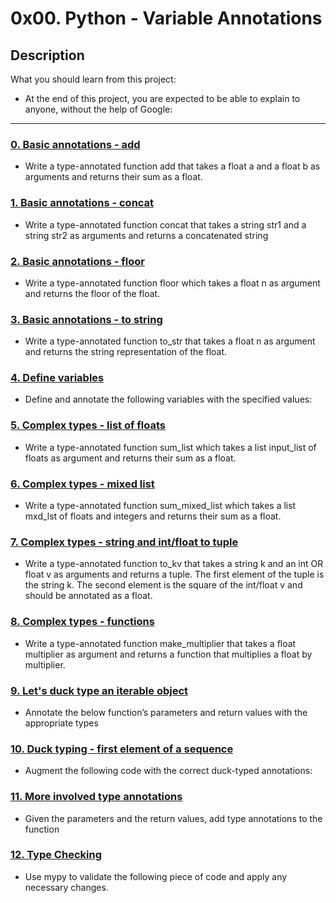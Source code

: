 # 0x00. Python - Variable Annotations

## Description

What you should learn from this project:

* At the end of this project, you are expected to be able to explain to anyone, without the help of Google:

---

### [0. Basic annotations - add](./0-add.py)

* Write a type-annotated function add that takes a float a and a float b as arguments and returns their sum as a float.

### [1. Basic annotations - concat](./1-concat.py)

* Write a type-annotated function concat that takes a string str1 and a string str2 as arguments and returns a concatenated string

### [2. Basic annotations - floor](./2-floor.py)

* Write a type-annotated function floor which takes a float n as argument and returns the floor of the float.

### [3. Basic annotations - to string](./3-to_str.py)

* Write a type-annotated function to_str that takes a float n as argument and returns the string representation of the float.

### [4. Define variables](./4-define_variables.py)

* Define and annotate the following variables with the specified values:

### [5. Complex types - list of floats](./5-sum_list.py)

* Write a type-annotated function sum_list which takes a list input_list of floats as argument and returns their sum as a float.

### [6. Complex types - mixed list](./6-sum_mixed_list.py)

* Write a type-annotated function sum_mixed_list which takes a list mxd_lst of floats and integers and returns their sum as a float.

### [7. Complex types - string and int/float to tuple](./7-to_kv.py)

* Write a type-annotated function to_kv that takes a string k and an int OR float v as arguments and returns a tuple. The first element of the tuple is the string k. The second element is the square of the int/float v and should be annotated as a float.

### [8. Complex types - functions](./8-make_multiplier.py)

* Write a type-annotated function make_multiplier that takes a float multiplier as argument and returns a function that multiplies a float by multiplier.

### [9. Let's duck type an iterable object](./9-element_length.py)

* Annotate the below function’s parameters and return values with the appropriate types

### [10. Duck typing - first element of a sequence](./100-safe_first_element.py)

* Augment the following code with the correct duck-typed annotations:

### [11. More involved type annotations](./101-safely_get_value.py)

* Given the parameters and the return values, add type annotations to the function

### [12. Type Checking](./102-type_checking.py)

* Use mypy to validate the following piece of code and apply any necessary changes.

